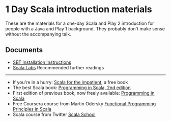 1 Day Scala introduction materials
==================================

These are the materials for a one-day Scala and Play 2 introduction for people with a Java and Play 1 background. They probably don't make sense without the accompanying talk.

Documents
---------

 * [SBT Installation Instructions](scala-course/blob/master/documents/installing-sbt.md)
 * [Scala Labs](scala-course/blob/master/documents/getting-started-scala-labs.md)
Recommended further readings
----------------------------

 * If you're in a hurry: [Scala for the impatient](http://typesafe.com/resources/scala-for-the-impatient), a free book
 * The best Scala book: [Programming in Scala, 2nd edition](http://www.artima.com/shop/programming_in_scala_2ed)
 * First edition of previous book, now freely available: [Programming in Scala](http://www.artima.com/pins1ed/)
 * Free Coursera course from Martin Odersky [Functional Programming Principles in Scala](https://www.coursera.org/course/progfun)
 * Scala course from Twitter [Scala School](http://twitter.github.com/scala_school/)